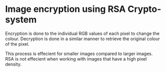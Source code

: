 <h1>Image encryption using RSA Crypto-system</h1>

Encryption is done to the individual RGB values of each pixel to change the colour. 
Decryption is done in a similar manner to retrieve the original colour of the pixel.

This process is effecient for smaller images compared to larger images. RSA is not effecient when working with images that have a high pixel density.

